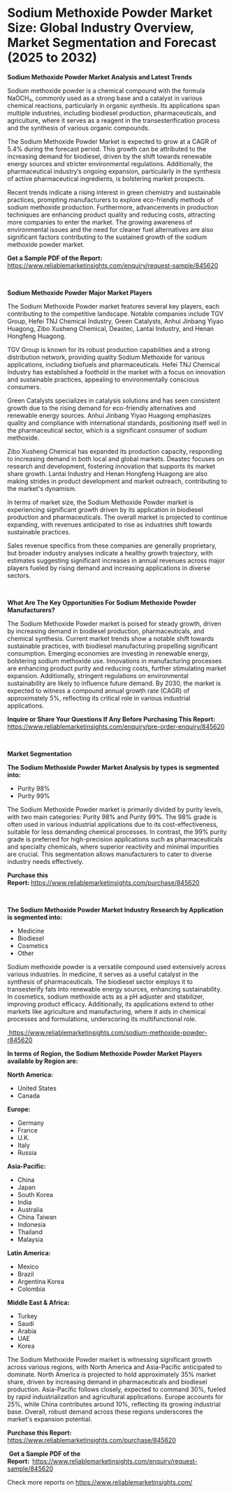 <p><h1>Sodium Methoxide Powder Market Size: Global Industry Overview, Market Segmentation and Forecast (2025 to 2032)</h1></p><p><strong>Sodium Methoxide Powder Market Analysis and Latest Trends</strong></p>
<p><p>Sodium methoxide powder is a chemical compound with the formula NaOCH₃, commonly used as a strong base and a catalyst in various chemical reactions, particularly in organic synthesis. Its applications span multiple industries, including biodiesel production, pharmaceuticals, and agriculture, where it serves as a reagent in the transesterification process and the synthesis of various organic compounds.</p><p>The Sodium Methoxide Powder Market is expected to grow at a CAGR of 5.4% during the forecast period. This growth can be attributed to the increasing demand for biodiesel, driven by the shift towards renewable energy sources and stricter environmental regulations. Additionally, the pharmaceutical industry’s ongoing expansion, particularly in the synthesis of active pharmaceutical ingredients, is bolstering market prospects. </p><p>Recent trends indicate a rising interest in green chemistry and sustainable practices, prompting manufacturers to explore eco-friendly methods of sodium methoxide production. Furthermore, advancements in production techniques are enhancing product quality and reducing costs, attracting more companies to enter the market. The growing awareness of environmental issues and the need for cleaner fuel alternatives are also significant factors contributing to the sustained growth of the sodium methoxide powder market.</p></p>
<p><strong>Get a Sample PDF of the Report:&nbsp;</strong> <a href="https://www.reliablemarketinsights.com/enquiry/request-sample/845620?utm_campaign=2179&utm_medium=2&utm_source=Github&utm_content=ia&utm_term=01042025&utm_id=sodium-methoxide-powder">https://www.reliablemarketinsights.com/enquiry/request-sample/845620</a></p>
<p>&nbsp;</p>
<p><strong>Sodium Methoxide Powder Major Market Players</strong></p>
<p><p>The Sodium Methoxide Powder market features several key players, each contributing to the competitive landscape. Notable companies include TGV Group, Hefei TNJ Chemical Industry, Green Catalysts, Anhui Jinbang Yiyao Huagong, Zibo Xusheng Chemical, Deastec, Lantai Industry, and Henan Hongfeng Huagong. </p><p>TGV Group is known for its robust production capabilities and a strong distribution network, providing quality Sodium Methoxide for various applications, including biofuels and pharmaceuticals. Hefei TNJ Chemical Industry has established a foothold in the market with a focus on innovation and sustainable practices, appealing to environmentally conscious consumers.</p><p>Green Catalysts specializes in catalysis solutions and has seen consistent growth due to the rising demand for eco-friendly alternatives and renewable energy sources. Anhui Jinbang Yiyao Huagong emphasizes quality and compliance with international standards, positioning itself well in the pharmaceutical sector, which is a significant consumer of sodium methoxide.</p><p>Zibo Xusheng Chemical has expanded its production capacity, responding to increasing demand in both local and global markets. Deastec focuses on research and development, fostering innovation that supports its market share growth. Lantai Industry and Henan Hongfeng Huagong are also making strides in product development and market outreach, contributing to the market's dynamism.</p><p>In terms of market size, the Sodium Methoxide Powder market is experiencing significant growth driven by its application in biodiesel production and pharmaceuticals. The overall market is projected to continue expanding, with revenues anticipated to rise as industries shift towards sustainable practices.</p><p>Sales revenue specifics from these companies are generally proprietary, but broader industry analyses indicate a healthy growth trajectory, with estimates suggesting significant increases in annual revenues across major players fueled by rising demand and increasing applications in diverse sectors.</p></p>
<p>&nbsp;</p>
<p><strong>What Are The Key Opportunities For Sodium Methoxide Powder Manufacturers?</strong></p>
<p><p>The Sodium Methoxide Powder market is poised for steady growth, driven by increasing demand in biodiesel production, pharmaceuticals, and chemical synthesis. Current market trends show a notable shift towards sustainable practices, with biodiesel manufacturing propelling significant consumption. Emerging economies are investing in renewable energy, bolstering sodium methoxide use. Innovations in manufacturing processes are enhancing product purity and reducing costs, further stimulating market expansion. Additionally, stringent regulations on environmental sustainability are likely to influence future demand. By 2030, the market is expected to witness a compound annual growth rate (CAGR) of approximately 5%, reflecting its critical role in various industrial applications.</p></p>
<p><strong>Inquire or Share Your Questions If Any Before Purchasing This Report:</strong> <a href="https://www.reliablemarketinsights.com/enquiry/pre-order-enquiry/845620?utm_campaign=2179&utm_medium=2&utm_source=Github&utm_content=ia&utm_term=01042025&utm_id=sodium-methoxide-powder">https://www.reliablemarketinsights.com/enquiry/pre-order-enquiry/845620</a></p>
<p>&nbsp;</p>
<p><strong>Market Segmentation</strong></p>
<p><strong>The Sodium Methoxide Powder Market Analysis by types is segmented into:</strong></p>
<p><ul><li>Purity 98%</li><li>Purity 99%</li></ul></p>
<p><p>The Sodium Methoxide Powder market is primarily divided by purity levels, with two main categories: Purity 98% and Purity 99%. The 98% grade is often used in various industrial applications due to its cost-effectiveness, suitable for less demanding chemical processes. In contrast, the 99% purity grade is preferred for high-precision applications such as pharmaceuticals and specialty chemicals, where superior reactivity and minimal impurities are crucial. This segmentation allows manufacturers to cater to diverse industry needs effectively.</p></p>
<p><strong>Purchase this Report:&nbsp;</strong><a href="https://www.reliablemarketinsights.com/purchase/845620?utm_campaign=2179&utm_medium=2&utm_source=Github&utm_content=ia&utm_term=01042025&utm_id=sodium-methoxide-powder">https://www.reliablemarketinsights.com/purchase/845620</a></p>
<p>&nbsp;</p>
<p><strong>The Sodium Methoxide Powder Market Industry Research by Application is segmented into:</strong></p>
<p><ul><li>Medicine</li><li>Biodiesel</li><li>Cosmetics</li><li>Other</li></ul></p>
<p><p>Sodium methoxide powder is a versatile compound used extensively across various industries. In medicine, it serves as a useful catalyst in the synthesis of pharmaceuticals. The biodiesel sector employs it to transesterify fats into renewable energy sources, enhancing sustainability. In cosmetics, sodium methoxide acts as a pH adjuster and stabilizer, improving product efficacy. Additionally, its applications extend to other markets like agriculture and manufacturing, where it aids in chemical processes and formulations, underscoring its multifunctional role.</p></p>
<p><a href="https://www.reliablemarketinsights.com/sodium-methoxide-powder-r845620?utm_campaign=2179&utm_medium=2&utm_source=Github&utm_content=ia&utm_term=01042025&utm_id=sodium-methoxide-powder">&nbsp;https://www.reliablemarketinsights.com/sodium-methoxide-powder-r845620</a></p>
<p><strong>In terms of Region, the Sodium Methoxide Powder Market Players available by Region are:</strong></p>
<p>
    <p> <strong> North America: </strong>
        <ul>
            <li>United States</li>
            <li>Canada</li>
        </ul>
        </p> 
    <p> <strong> Europe: </strong>
        <ul>
            <li>Germany</li>
            <li>France</li>
            <li>U.K.</li>
            <li>Italy</li>
            <li>Russia</li>
        </ul>
        </p> 
    <p> <strong> Asia-Pacific: </strong>
        <ul>
            <li>China</li>
            <li>Japan</li>
            <li>South Korea</li>
            <li>India</li>
            <li>Australia</li>
            <li>China Taiwan</li>
            <li>Indonesia</li>
            <li>Thailand</li>
            <li>Malaysia</li>
        </ul>
        </p> 
    <p> <strong> Latin America: </strong>
        <ul>
            <li>Mexico</li>
            <li>Brazil</li>
            <li>Argentina Korea</li>
            <li>Colombia</li>
        </ul>
        </p> 
    <p> <strong> Middle East & Africa: </strong>
        <ul>
            <li>Turkey</li>
            <li>Saudi</li>
            <li>Arabia</li>
            <li>UAE</li>
            <li>Korea</li>
        </ul>
    </p>
    </p>
<p><p>The Sodium Methoxide Powder market is witnessing significant growth across various regions, with North America and Asia-Pacific anticipated to dominate. North America is projected to hold approximately 35% market share, driven by increasing demand in pharmaceuticals and biodiesel production. Asia-Pacific follows closely, expected to command 30%, fueled by rapid industrialization and agricultural applications. Europe accounts for 25%, while China contributes around 10%, reflecting its growing industrial base. Overall, robust demand across these regions underscores the market's expansion potential.</p></p>
<p><strong>Purchase this Report: </strong><a href="https://www.reliablemarketinsights.com/purchase/845620?utm_campaign=2179&utm_medium=2&utm_source=Github&utm_content=ia&utm_term=01042025&utm_id=sodium-methoxide-powder">https://www.reliablemarketinsights.com/purchase/845620</a></p>
<p>&nbsp;<strong>Get a Sample PDF of the Report:&nbsp;&nbsp;</strong><a href="https://www.reliablemarketinsights.com/enquiry/request-sample/845620?utm_campaign=2179&utm_medium=2&utm_source=Github&utm_content=ia&utm_term=01042025&utm_id=sodium-methoxide-powder">https://www.reliablemarketinsights.com/enquiry/request-sample/845620</a></p>
<p><strong></strong></p>
<p>Check more reports on <a href="https://www.reliablemarketinsights.com/?utm_campaign=2179&utm_medium=2&utm_source=Github&utm_content=ia&utm_term=01042025&utm_id=sodium-methoxide-powder">https://www.reliablemarketinsights.com/</a></p>